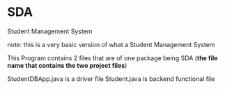 # SDA

Student Management System

note: this is a very basic version of what a Student Management System

This Program contains 2 files that are of one package being SDA (**the file name that contains the two project files**)

StudentDBApp.java is a driver file 
Student.java is backend functional file

